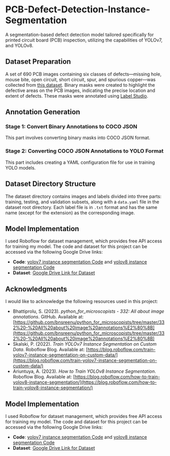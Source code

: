 # PCB-Defect-Detection-Instance-Segmentation
A segmentation-based defect detection model tailored specifically for printed circuit board (PCB) inspection, utilizing the capabilities of YOLOv7, and YOLOv8.

## Dataset Preparation
A set of 690 PCB images containing six classes of defects—missing hole, mouse bite, open circuit, short circuit, spur, and spurious copper—was collected from [this dataset](https://robotics.pkusz.edu.cn/resources/datasetENG/). Binary masks were created to highlight the defective areas on the PCB images, indicating the precise location and extent of defects. These masks were annotated using [Label Studio](https://labelstud.io/).

## Annotation Generation
### Stage 1: Convert Binary Annotations to COCO JSON
This part involves converting binary masks into COCO JSON format.

### Stage 2: Converting COCO JSON Annotations to YOLO Format
This part includes creating a YAML configuration file for use in training YOLO models.

## Dataset Directory Structure
The dataset directory contains images and labels divided into three parts: training, testing, and validation subsets, along with a `data.yaml` file in the dataset root directory. Each label file is in `.txt` format and has the same name (except for the extension) as the corresponding image.

## Model Implementation
I used Roboflow for dataset management, which provides free API access for training my model.
The code and dataset for this project can be accessed via the following Google Drive links:
- **Code**: [yolov7 instance segmentation Code](https://drive.google.com/file/d/1FaI8jHIVW8sbYMUBxPYFMsoYr3PA6gjZ/view?usp=sharing) and [yolov8 instance segmentation Code](https://colab.research.google.com/drive/1g-bNS03-VRLsyNBGKC1bauDhqvYOlRF3?usp=sharing)
- **Dataset**: [Google Drive Link for Dataset](https://drive.google.com/file/d/11xNpWKYjQ5E1GS3ki2iz2BAS6ky-ezFf/view?usp=sharing)

## Acknowledgments
I would like to acknowledge the following resources used in this project:
- Bhattiprolu, S. (2023). *python_for_microscopists - 332: All about image annotations*. GitHub. Available at: [https://github.com/bnsreenu/python_for_microscopists/tree/master/332%20-%20All%20about%20image%20annotations%E2%80%8B](https://github.com/bnsreenu/python_for_microscopists/tree/master/332%20-%20All%20about%20image%20annotations%E2%80%8B)
- Skalski, P. (2022). *Train YOLOv7 Instance Segmentation on Custom Data*. Roboflow Blog. Available at: [https://blog.roboflow.com/train-yolov7-instance-segmentation-on-custom-data/](https://blog.roboflow.com/train-yolov7-instance-segmentation-on-custom-data/)
- Ariuntuya, A. (2023). *How to Train YOLOv8 Instance Segmentation*. Roboflow Blog. Available at: [https://blog.roboflow.com/how-to-train-yolov8-instance-segmentation/](https://blog.roboflow.com/how-to-train-yolov8-instance-segmentation/)


## Model Implementation
I used Roboflow for dataset management, which provides free API access for training my model.
The code and dataset for this project can be accessed via the following Google Drive links:
- **Code**: [yolov7 instance segmentation Code](https://drive.google.com/file/d/1FaI8jHIVW8sbYMUBxPYFMsoYr3PA6gjZ/view?usp=sharing) and [yolov8 instance segmentation Code](https://colab.research.google.com/drive/1g-bNS03-VRLsyNBGKC1bauDhqvYOlRF3?usp=sharing)
- **Dataset**: [Google Drive Link for Dataset](https://drive.google.com/file/d/11xNpWKYjQ5E1GS3ki2iz2BAS6ky-ezFf/view?usp=sharing)





